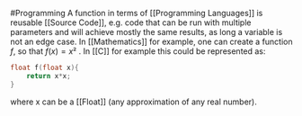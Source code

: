 #Programming 
A function in terms of [[Programming Languages]] is reusable [[Source Code]], e.g. code that can be run with multiple parameters and will achieve mostly the same results, as long a variable is not an edge case.
In [[Mathematics]] for example, one can create a function $f$, so that $f(x) = x²$ . In [[C]] for example this could be represented as:
```C
float f(float x){
	return x*x;
}
```
where x can be a [[Float]] (any approximation of any real number).

